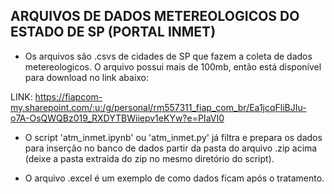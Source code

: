 ## ARQUIVOS DE DADOS METEREOLOGICOS DO ESTADO DE SP (PORTAL INMET)

- Os arquivos são .csvs de cidades de SP que fazem a coleta de dados metereologicos. O arquivo possui mais de 100mb, então está disponível para download no link abaixo:

LINK: https://fiapcom-my.sharepoint.com/:u:/g/personal/rm557311_fiap_com_br/Ea1jcqFliBJIu-o7A-OsQWQBz019_RXDYTBWiiepv1eKYw?e=PIaVI0

- O script 'atm_inmet.ipynb' ou 'atm_inmet.py' já filtra e prepara os dados para inserção no banco de dados partir da pasta do arquivo .zip acima (deixe a pasta extraida do zip no mesmo diretório do script).

- O arquivo .excel é um exemplo de como dados ficam após o tratamento.
